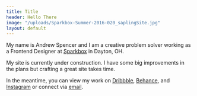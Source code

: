 ```yaml
---
title: Title
header: Hello There
image: "/uploads/Sparkbox-Summer-2016-020_saplingSite.jpg"
layout: default
---
```


My name is Andrew Spencer and I am a creative problem solver working as a Frontend Designer at [Sparkbox](https://seesparkbox.com/) in Dayton, OH.

My site is currently under construction. I have some big improvements in the plans but crafting a great site takes time.

In the meantime, you can view my work on [Dribbble](https://dribbble.com/aspencer_ginger), [Behance](https://www.behance.net/andrew_spencer), and [Instagram](https://www.instagram.com/1.ginger/) or connect via [email](mailto:connect@andrew-spencer.com).
